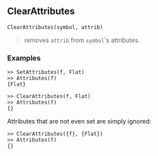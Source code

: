 ## ClearAttributes

```
ClearAttributes(symbol, attrib)
```

> removes `attrib` from `symbol`'s attributes.
 
### Examples
``` 
>> SetAttributes(f, Flat)    
>> Attributes(f)    
{Flat}    
 
>> ClearAttributes(f, Flat)    
>> Attributes(f)    
{}  
```
 
Attributes that are not even set are simply ignored:    
```
>> ClearAttributes({f}, {Flat})    
>> Attributes(f)    
{}    
```